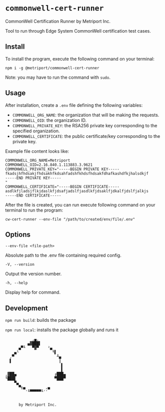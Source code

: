 # `commonwell-cert-runner`

CommonWell Certification Runner by Metriport Inc.

Tool to run through Edge System CommonWell certification test cases.

## Install

To install the program, execute the following command on your terminal:

`npm i -g @metriport/commonwell-cert-runner`

Note: you may have to run the command with `sudo`.

## Usage

After installation, create a `.env` file defining the following variables:

- `COMMONWELL_ORG_NAME`: the organization that will be making the requests.
- `COMMONWELL_OID`: the organization ID.
- `COMMONWELL_PRIVATE_KEY`: the RSA256 private key corresponding to the specified organization.
- `COMMONWELL_CERTIFICATE`: the public certificate/key corresponding to the private key.

Example file content looks like:

```
COMMONWELL_ORG_NAME=Metriport
COMMONWELL_OID=2.16.840.1.113883.3.9621
COMMONWELL_PRIVATE_KEY="-----BEGIN PRIVATE KEY-----
fkadsjhfhdsakjfhdsakhfkdsahfadshfkhdsfhdsakfdhafkashdfkjhalsdkjf
-----END PRIVATE KEY-----
"
COMMONWELL_CERTIFICATE="-----BEGIN CERTIFICATE-----
asdlkfjladsjflkjdaslkfjdsafjadslfjasdlkfjdsaklfjdkalfjdslfjalkjs
-----END CERTIFICATE-----
```

After the file is created, you can run execute following command on your terminal to run the program:

`cw-cert-runner --env-file "/path/to/created/env/file/.env"`

## Options

`--env-file <file-path>`

Absolute path to the .env file containing required config.

`-V, --version`

Output the version number.

`-h, --help`

Display help for command.

## Development

`npm run build`: builds the package

`npm run local`: installs the package globally and runs it

```
            ,▄,
          ▄▓███▌
      ▄▀╙   ▀▓▀    ²▄
    ▄└               ╙▌
  ,▀                   ╨▄
  ▌                     ║
                         ▌
                         ▌
,▓██▄                 ╔███▄
╙███▌                 ▀███▀
    ▀▄
      ▀╗▄         ,▄
         '╙▀▀▀▀▀╙''


      by Metriport Inc.

```
